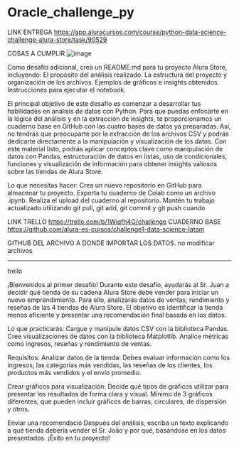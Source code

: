 # Oracle_challenge_py

LINK ENTREGA
https://app.aluracursos.com/course/python-data-science-challenge-alura-store/task/90529

COSAS A CUMPLIR
![image](https://github.com/user-attachments/assets/6b6bb719-26aa-46e4-b847-bc42f07a8ff7)

Como desafío adicional, crea un README.md para tu proyecto Alura Store, incluyendo:
El propósito del análisis realizado.
La estructura del proyecto y organización de los archivos.
Ejemplos de gráficos e insights obtenidos.
Instrucciones para ejecutar el notebook.

El principal objetivo de este desafío es comenzar a desarrollar tus habilidades en análisis de datos con Python. Para que puedas enfocarte en la lógica del análisis y en la extracción de insights, te proporcionamos un cuaderno base en GitHub con las cuatro bases de datos ya preparadas. Así, no tendrás que preocuparte por la extracción de los archivos CSV y podrás dedicarte directamente a la manipulación y visualización de los datos.
Con este material listo, podrás aplicar conceptos clave como manipulación de datos con Pandas, estructuración de datos en listas, uso de condicionales, funciones y visualización de información para obtener insights valiosos sobre las tiendas de Alura Store.

Lo que necesitas hacer:
Crea un nuevo repositorio en GitHub para almacenar tu proyecto.
Exporta tu cuaderno de Colab como un archivo .ipynb.
Realiza el upload del cuaderno al repositorio.
Mantén tu trabajo actualizado utilizando git pull, git add, git commit y git push cuando

LINK TRELLO
https://trello.com/b/1Wiqfh4G/challenge
CUADERNO BASE
https://github.com/alura-es-cursos/challenge1-data-science-latam

GITHUB DEL ARCHIVO A DONDE IMPORTAR LOS DATOS. no modificar archivos

---
trello

¡Bienvenidos al primer desafío!
Durante este desafío, ayudarás al Sr. Juan a decidir qué tienda de su cadena Alura Store debe vender para iniciar un nuevo emprendimiento. Para ello, analizarás datos de ventas, rendimiento y reseñas de las 4 tiendas de Alura Store. El objetivo es identificar la tienda menos eficiente y presentar una recomendación final basada en los datos.

Lo que practicarás:
Cargue y manipule datos CSV con la biblioteca Pandas.
Cree visualizaciones de datos con la biblioteca Matplotlib.
Analice métricas como ingresos, reseñas y rendimiento de ventas.

Requisitos:
Analizar datos de la tienda:
Debes evaluar información como los ingresos, las categorías más vendidas, las reseñas de los clientes, los productos más vendidos y el envío promedio.

 

Crear gráficos para visualización:
Decide qué tipos de gráficos utilizar para presentar los resultados de forma clara y visual.
Mínimo de 3 gráficos diferentes, que pueden incluir gráficos de barras, circulares, de dispersión y otros.

 

Enviar una recomendació
Después del análisis, escriba un texto explicando a qué tienda debería vender el Sr. João y por qué, basándose en los datos presentados.
¡Éxito en tu proyecto!

